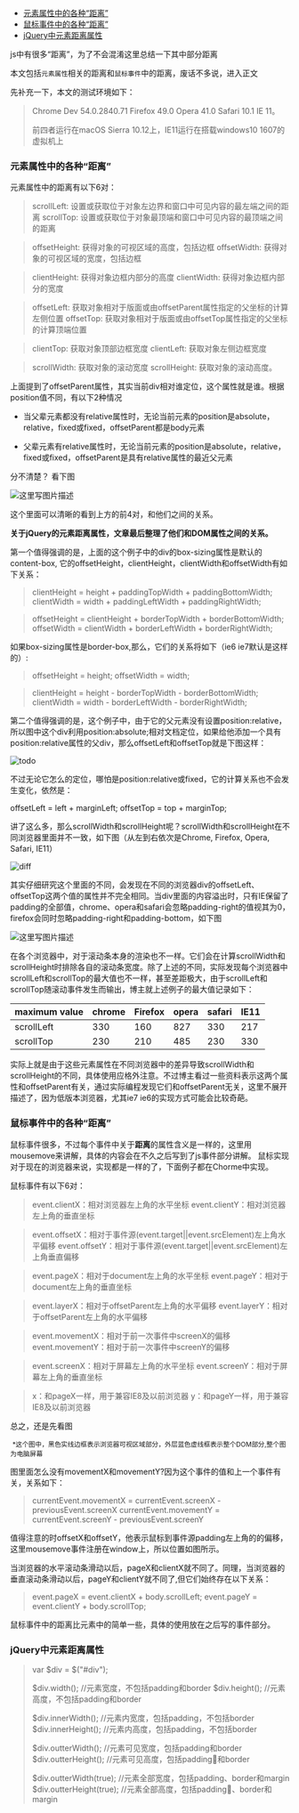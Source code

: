 <!-- MarkdownTOC -->

- [元素属性中的各种“距离”](#%E5%85%83%E7%B4%A0%E5%B1%9E%E6%80%A7%E4%B8%AD%E7%9A%84%E5%90%84%E7%A7%8D%E2%80%9C%E8%B7%9D%E7%A6%BB%E2%80%9D)
- [鼠标事件中的各种“距离”](#%E9%BC%A0%E6%A0%87%E4%BA%8B%E4%BB%B6%E4%B8%AD%E7%9A%84%E5%90%84%E7%A7%8D%E2%80%9C%E8%B7%9D%E7%A6%BB%E2%80%9D)
- [jQuery中元素距离属性](#jquery%E4%B8%AD%E5%85%83%E7%B4%A0%E8%B7%9D%E7%A6%BB%E5%B1%9E%E6%80%A7)

<!-- /MarkdownTOC -->

js中有很多“距离”，为了不会混淆这里总结一下其中部分距离

本文包括`元素属性`相关的距离和`鼠标事件`中的距离，废话不多说，进入正文

先补充一下，本文的测试环境如下：
> Chrome Dev 54.0.2840.71
> Firefox 49.0
> Opera 41.0
> Safari 10.1
> IE 11。
>
> 前四者运行在macOS Sierra 10.12上，IE11运行在搭载windows10 1607的虚拟机上

### 元素属性中的各种“距离”

元素属性中的距离有以下6对：

> scrollLeft: 设置或获取位于对象左边界和窗口中可见内容的最左端之间的距离
> scrollTop: 设置或获取位于对象最顶端和窗口中可见内容的最顶端之间的距离

>  offsetHeight: 获得对象的可视区域的高度，包括边框
> offsetWidth: 获得对象的可视区域的宽度，包括边框

> clientHeight: 获得对象边框内部分的高度
> clientWidth: 获得对象边框内部分的宽度

> offsetLeft: 获取对象相对于版面或由offsetParent属性指定的父坐标的计算左侧位置
> offsetTop: 获取对象相对于版面或由offsetTop属性指定的父坐标的计算顶端位置

> clientTop: 获取对象顶部边框宽度
> clientLeft: 获取对象左侧边框宽度

> scrollWidth: 获取对象的滚动宽度
> scrollHeight: 获取对象的滚动高度。

上面提到了offsetParent属性，其实当前div相对谁定位，这个属性就是谁。根据position值不同，有以下2种情况

- 当父辈元素都没有relative属性时，无论当前元素的position是absolute，relative，fixed或fixed，offsetParent都是body元素

- 父辈元素有relative属性时，无论当前元素的position是absolute，relative，fixed或fixed，offsetParent是具有relative属性的最近父元素

分不清楚？ 看下图

![这里写图片描述](img/20161114204359506.png)

这个里面可以清晰的看到上方的前4对，和他们之间的关系。

**关于jQuery的元素距离属性，文章最后整理了他们和DOM属性之间的关系。**

第一个值得强调的是，上面的这个例子中的div的box-sizing属性是默认的content-box, 它的offsetHeight，clientHeight，clientWidth和offsetWidth有如下关系：

> clientHeight = height + paddingTopWidth + paddingBottomWidth;
> clientWidth = width + paddingLeftWidth + paddingRightWidth;

> offsetHeight = clientHeight + borderTopWidth + borderBottomWidth;
> offsetWidth = clientWidth + borderLeftWidth + borderRightWidth;

如果box-sizing属性是border-box,那么，它们的关系将如下（ie6 ie7默认是这样的）:

> offsetHeight = height;
> offsetWidth = width;

> clientHeight = height - borderTopWidth - borderBottomWidth;
> clientWidth = width - borderLeftWidth - borderRightWidth;

第二个值得强调的是，这个例子中，由于它的父元素没有设置position:relative，所以图中这个div利用position:absolute;相对文档定位，如果给他添加一个具有position:relative属性的父div，那么offsetLeft和offsetTop就是下图这样：

![todo](img/20161114204415631.png)

不过无论它怎么的定位，哪怕是position:relative或fixed，它的计算关系也不会发生变化，依然是：

offsetLeft = left + marginLeft;
offsetTop = top + marginTop;

讲了这么多，那么scrollWidth和scrollHeight呢？scrollWidth和scrollHeight在不同浏览器里面并不一致，如下图（从左到右依次是Chrome, Firefox,  Opera,  Safari,  IE11）

![diff](img/20161114203628006.png)

其实仔细研究这个里面的不同，会发现在不同的浏览器div的offsetLeft、offsetTop这两个值的属性并不完全相同。当div里面的内容溢出时，只有IE保留了padding的全部值，chrome、opera和safari会忽略padding-right的值视其为0，firefox会同时忽略padding-right和padding-bottom，如下图

![这里写图片描述](img/20161114203727397.png)

在各个浏览器中，对于滚动条本身的渲染也不一样。它们会在计算scrollWidth和scrollHeight时排除各自的滚动条宽度。除了上述的不同，实际发现每个浏览器中scrollLeft和scrollTop的最大值也不一样，甚至差距极大，由于scrollLeft和scrollTop随滚动事件发生而输出，博主就上述例子的最大值记录如下：

maximum value | chrome | Firefox | opera | safari | IE11
---------- | ------ | ------- | ----- | ------ | ----
scrollLeft |  330   |   160   |  827  |   330  |  217
scrollTop  |  230   |   210   |  485  |   230  |  330

实际上就是由于这些元素属性在不同浏览器中的差异导致scrollWidth和scrollHeight的不同，具体使用应格外注意。不过博主看过一些资料表示这两个属性和offsetParent有关，通过实际编程发现它们和offsetParent无关，这里不展开描述了，因为低版本浏览器，尤其ie7 ie6的实现方式可能会比较奇葩。

### 鼠标事件中的各种“距离”

鼠标事件很多，不过每个事件中关于**距离**的属性含义是一样的，这里用mousemove来讲解，具体的内容会在不久之后写到了js事件部分讲解。
鼠标实现对于现在的浏览器来说，实现都是一样的了，下面例子都在Chorme中实现。

鼠标事件有以下6对：

> event.clientX：相对浏览器左上角的水平坐标
> event.clientY：相对浏览器左上角的垂直坐标

> event.offsetX：相对于事件源(event.target||event.srcElement)左上角水平偏移
> event.offsetY：相对于事件源(event.target||event.srcElement)左上角垂直偏移

> event.pageX：相对于document左上角的水平坐标
> event.pageY：相对于document左上角的垂直坐标

> event.layerX：相对于offsetParent左上角的水平偏移
> event.layerY：相对于offsetParent左上角的水平偏移

> event.movementX：相对于前一次事件中screenX的偏移
> event.movementY：相对于前一次事件中screenY的偏移

> event.screenX：相对于屏幕左上角的水平坐标
> event.screenY：相对于屏幕左上角的垂直坐标

> x：和pageX一样，用于兼容IE8及以前浏览器
> y：和pageY一样，用于兼容IE8及以前浏览器

总之，还是先看图

![<todo>](img/20161114204444261.png)
<small>*这个图中，黑色实线边框表示浏览器可视区域部分，外层蓝色虚线框表示整个DOM部分,整个图为电脑屏幕</small>

图里面怎么没有movementX和movementY?因为这个事件的值和上一个事件有关，关系如下：

> currentEvent.movementX = currentEvent.screenX - previousEvent.screenX
> currentEvent.movementY = currentEvent.screenY - previousEvent.screenY

值得注意的时offsetX和offsetY，他表示鼠标到事件源padding左上角的的偏移，这里mousemove事件注册在window上，所以位置如图所示。

当浏览器的水平滚动条滑动以后，pageX和clientX就不同了。同理，当浏览器的垂直滚动条滑动以后，pageY和clientY就不同了,但它们始终存在以下关系：

> event.pageX = event.clientX + body.scrollLeft;
> event.pageY = event.clientY + body.scrollTop;

鼠标事件中的距离比元素中的简单一些，具体的使用放在之后写的事件部分。

### jQuery中元素距离属性

> var \$div = \$("#div");
>
> \$div.width(); //元素宽度，不包括padding和border
> \$div.height(); //元素高度，不包括padding和border
>
> \$div.innerWidth(); //元素内宽度，包括padding，不包括border
> \$div.innerHeight(); //元素内高度，包括padding，不包括border
>
> \$div.outterWidth(); //元素可见宽度，包括padding和border
> \$div.outterHeight(); //元素可见高度，包括padding和border
>
> \$div.outterWidth(true); //元素全部宽度，包括padding、border和margin
> \$div.outterHeight(true); //元素全部高度，包括padding、border和margin
